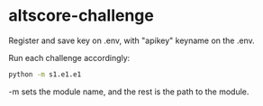 # altscore-challenge

Register and save key on .env, with "apikey" keyname on the .env.

Run each challenge accordingly:

```bash
python -m s1.e1.e1
```

-m sets the module name, and the rest is the path to the module.